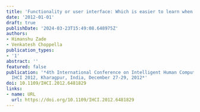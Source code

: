 ```yaml
---
title: 'Functionality or user interface: Which is easier to learn when changed?'
date: '2012-01-01'
draft: true
publishDate: '2024-03-23T15:49:08.648975Z'
authors:
- Himanshu Zade
- Venkatesh Choppella
publication_types:
- '1'
abstract: ''
featured: false
publication: '*4th International Conference on Intelligent Human Computer Interaction,
  IHCI 2012, Kharagpur, India, December 27-29, 2012*'
doi: 10.1109/IHCI.2012.6481829
links:
- name: URL
  url: https://doi.org/10.1109/IHCI.2012.6481829
---
```


